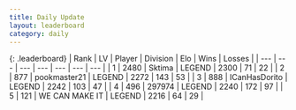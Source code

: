 ```yaml
---
title: Daily Update
layout: leaderboard
category: daily
---
```


{: .leaderboard}
| Rank | LV | Player | Division | Elo | Wins | Losses |
| --- | --- | --- | --- | --- | --- | --- |
| <span data-change="0">1</span> | 2480 | <span title="ID: 353063">Sktima</span> | LEGEND | <span data-change="0">2300</span> | <span data-change="0">71</span> | <span data-change="0">22</span> |
| <span data-change="0">2</span> | 877 | <span title="ID: 652474">pookmaster21</span> | LEGEND | <span data-change="14">2272</span> | <span data-change="8">143</span> | <span data-change="2">53</span> |
| <span data-change="0">3</span> | 888 | <span title="ID: 415713">ICanHasDorito</span> | LEGEND | <span data-change="-14">2242</span> | <span data-change="0">103</span> | <span data-change="1">47</span> |
| <span data-change="0">4</span> | 496 | <span title="ID: 544038">297974</span> | LEGEND | <span data-change="3">2240</span> | <span data-change="1">172</span> | <span data-change="0">97</span> |
| <span data-change="0">5</span> | 121 | <span title="ID: 745795">WE CAN MAKE IT</span> | LEGEND | <span data-change="0">2216</span> | <span data-change="0">64</span> | <span data-change="0">29</span> |